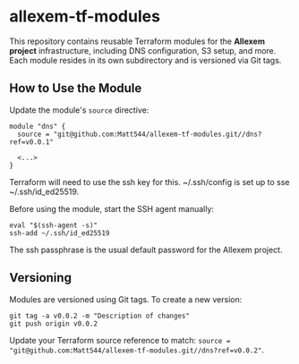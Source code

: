 # allexem-tf-modules

This repository contains reusable Terraform modules for the **Allexem project** infrastructure, including DNS configuration, S3 setup, and more. Each module resides in its own subdirectory and is versioned via Git tags.

## How to Use the Module

Update the module's `source` directive:
```hcl
module "dns" {
  source = "git@github.com:Matt544/allexem-tf-modules.git//dns?ref=v0.0.1"

  <...>
}
```
Terraform will need to use the ssh key for this. ~/.ssh/config is set up to sse ~/.ssh/id_ed25519.

Before using the module, start the SSH agent manually:
```
eval "$(ssh-agent -s)"
ssh-add ~/.ssh/id_ed25519
```
The ssh passphrase is the usual default password for the Allexem project.

## Versioning
Modules are versioned using Git tags. To create a new version:
```
git tag -a v0.0.2 -m "Description of changes"
git push origin v0.0.2
```
Update your Terraform source reference to match: `source = "git@github.com:Matt544/allexem-tf-modules.git//dns?ref=v0.0.2"`.
